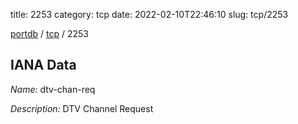 title: 2253
category: tcp
date: 2022-02-10T22:46:10
slug: tcp/2253

[portdb](/) / [tcp](/category/tcp.html) / 2253


## IANA Data

_Name:_ dtv-chan-req

_Description:_ DTV Channel Request

